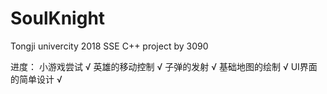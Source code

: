 # SoulKnight
Tongji univercity 2018 SSE C++ project by 3090


进度：
  小游戏尝试 √
  英雄的移动控制 √
  子弹的发射 √
  基础地图的绘制 √
  UI界面的简单设计 √

